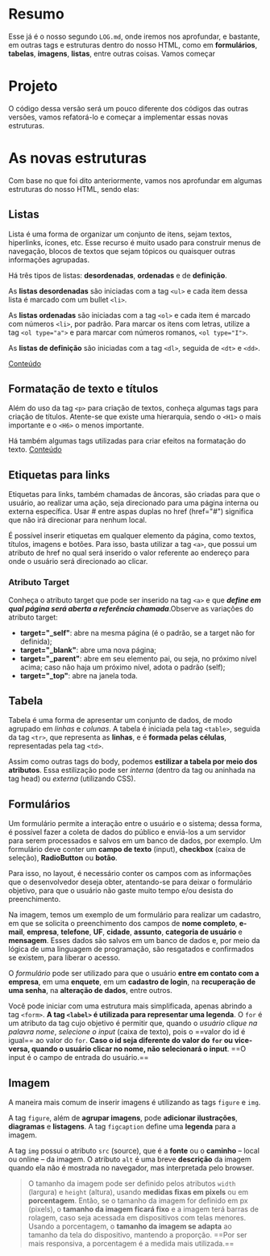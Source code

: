# Resumo
Esse já é o nosso segundo `LOG.md`, onde iremos nos aprofundar, e bastante, em outras tags e estruturas dentro do nosso HTML, como em **formulários**, **tabelas**, **imagens**, **listas**, entre outras coisas. Vamos começar

# Projeto
O código dessa versão será um pouco diferente dos códigos das outras versões, vamos refatorá-lo e começar a implementar essas novas estruturas.

# As novas estruturas
Com base no que foi dito anteriormente, vamos nos aprofundar em algumas estruturas do nosso HTML, sendo elas:

## Listas
Lista é uma forma de organizar um conjunto de itens, sejam textos, hiperlinks, ícones, etc. Esse recurso é muito usado para construir menus de navegação, blocos de textos que sejam tópicos ou quaisquer outras informações agrupadas.

Há três tipos de listas: **desordenadas**, **ordenadas** e de **definição**.

As **listas desordenadas** são iniciadas com a tag `<ul>` e cada item dessa lista é marcado com um bullet `<li>`.

As **listas ordenadas** são iniciadas com a tag `<ol>` e cada item é marcado com números `<li>`, por padrão. Para marcar os itens com letras, utilize a tag `<ol type="a">` e para marcar com números romanos, `<ol type="I">`.

As **listas de definição** são iniciadas com a tag `<dl>`, seguida de `<dt>` e `<dd>`.

<a href="/3.HTML-Avancando/pages/listas.html">Conteúdo</a>


## Formatação de texto e títulos
Além do uso da tag `<p>` para criação de textos, conheça algumas tags para criação de títulos. Atente-se que existe uma hierarquia, sendo o `<H1>` o mais importante e o `<H6>` o menos importante.

Há também algumas tags utilizadas para criar efeitos na formatação do texto.
<a href="/3.HTML-Avancando/pages/textos.html">Conteúdo</a>

## Etiquetas para links
Etiquetas para links, também chamadas de âncoras, são criadas para que o usuário, ao realizar uma ação, seja direcionado para uma página interna ou externa específica. Usar # entre aspas duplas no href (href="#")  significa que não irá direcionar para nenhum local.

É possível inserir etiquetas em qualquer elemento da página, como textos, títulos, imagens e botões. Para isso, basta utilizar a tag `<a>`, que possui um atributo de href no qual será inserido o valor referente ao endereço para onde o usuário será direcionado ao clicar.

### Atributo Target
Conheça o atributo target que pode ser inserido na tag `<a>` e que ***define em qual página será aberta a referência chamada***.Observe as variações do atributo target:

- **target="_self"**: abre na mesma página (é o padrão, se a target não for definida);
- **target="_blank"**: abre uma nova página;
- **target="_parent"**: abre em seu elemento pai, ou seja, no próximo nível acima; caso não haja um próximo nível, adota o padrão (self);
- **target="_top"**: abre na janela toda.

## Tabela
Tabela é uma forma de apresentar um conjunto de dados, de modo agrupado em *linhas* e *colunas*. A tabela é iniciada pela tag `<table>`, seguida da tag `<tr>`, que representa as **linhas**, e é **formada pelas células**, representadas pela tag `<td>`.

Assim como outras tags do body, podemos **estilizar a tabela por meio dos atributos**. Essa estilização pode ser *interna* (dentro da tag ou aninhada na tag head) ou *externa* (utilizando CSS).

## Formulários
Um formulário permite a interação entre o usuário e o sistema; dessa forma, é possível fazer a coleta de dados do público e enviá-los a um servidor para serem processados e salvos em um banco de dados, por exemplo. Um formulário deve conter um **campo de texto** (input), **checkbox** (caixa de seleção), **RadioButton** ou **botão**.

Para isso, no layout, é necessário conter os campos com as informações que o desenvolvedor deseja obter, atentando-se para deixar o formulário objetivo, para que o usuário não gaste muito tempo e/ou desista do preenchimento.

Na imagem, temos um exemplo de um formulário para realizar um cadastro, em que se solicita o preenchimento dos campos de **nome completo**, **e-mail**, **empresa**, **telefone**, **UF**, **cidade**, **assunto**, **categoria de usuário** e **mensagem**. Esses dados são salvos em um banco de dados e, por meio da lógica de uma linguagem de programação, são resgatados e confirmados se existem, para liberar o acesso.

O *formulário* pode ser utilizado para que o usuário **entre em contato com a empresa**, em uma **enquete**, em um **cadastro de login**, na **recuperação de uma senha**, na **alteração de dados**, entre outros.

Você pode iniciar com uma estrutura mais simplificada, apenas abrindo a tag `<form>`. **A tag `<label>` é utilizada para representar uma legenda**. O `for` é um atributo da tag cujo objetivo é permitir que, quando o *usuário clique na palavra nome*, *selecione o input* (caixa de texto), pois o ==valor do id é igual== ao valor do `for`. **Caso o id seja diferente do valor do `for` ou vice-versa, quando o usuário clicar no nome, não selecionará o input**. ==O input é o campo de entrada do usuário.==

## Imagem
A maneira mais comum de inserir imagens é utilizando as tags `figure` e `img`.

A tag `figure`, além de **agrupar imagens**, pode **adicionar ilustrações**, **diagramas** e **listagens**. A tag `figcaption` define uma **legenda** para a imagem.

A tag `img` possui o atributo `src` (source), que é a **fonte** ou o **caminho** – local ou online – da imagem. O atributo `alt` é uma breve **descrição** da imagem quando ela não é mostrada no navegador, mas interpretada pelo browser.

> O tamanho da imagem pode ser definido pelos atributos `width` (largura) e `height` (altura), usando **medidas fixas em pixels** ou em **porcentagem**. Então, se o tamanho da imagem for definido em px (pixels), o **tamanho da imagem ficará fixo** e a imagem terá barras de rolagem, caso seja acessada em dispositivos com telas menores. Usando a porcentagem, o **tamanho da imagem se adapta** ao tamanho da tela do dispositivo, mantendo a proporção. ==Por ser mais responsiva, a porcentagem é a medida mais utilizada.==

